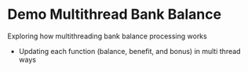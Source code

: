 # Demo Multithread Bank Balance
Exploring how multithreading bank balance processing works
- Updating each function (balance, benefit, and bonus) in multi thread ways